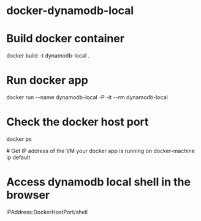 # docker-dynamodb-local

# Build docker container
docker build -t dynamodb-local .

# Run docker app
docker run --name dynamodb-local -P -it --rm dynamodb-local

# Check the docker host port
docker ps

# Get IP address of the VM your docker app is running on
docker-machine ip default

# Access dynamodb local shell in the browser
IPAddress:DockerHostPort/shell
